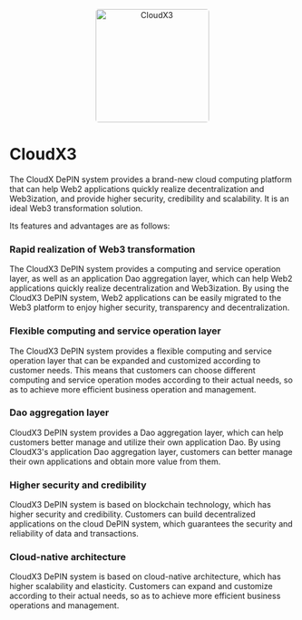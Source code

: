 <p align="center" >
<img 
    src="https://github.com/stc-community/CloudX3/assets/34047788/85ae7385-44ca-4a08-b61c-1d13dd4e9f2b" 
    height="200" border="0" alt="CloudX3" style="border-radius: 5px;">
</p>



# CloudX3
The CloudX DePIN system provides a brand-new cloud computing platform that can help Web2 applications quickly realize decentralization and Web3ization, and provide higher security, credibility and scalability. It is an ideal Web3 transformation solution.

Its features and advantages are as follows:

###  Rapid realization of Web3 transformation
The CloudX3 DePIN system provides a computing and service operation layer, as well as an application Dao aggregation layer, which can help Web2 applications quickly realize decentralization and Web3ization. By using the CloudX3 DePIN system, Web2 applications can be easily migrated to the Web3 platform to enjoy higher security, transparency and decentralization.

### Flexible computing and service operation layer
The CloudX3 DePIN system provides a flexible computing and service operation layer that can be expanded and customized according to customer needs. This means that customers can choose different computing and service operation modes according to their actual needs, so as to achieve more efficient business operation and management.

### Dao aggregation layer
CloudX3 DePIN system provides a Dao aggregation layer, which can help customers better manage and utilize their own application Dao. By using CloudX3's application Dao aggregation layer, customers can better manage their own applications and obtain more value from them.

### Higher security and credibility
CloudX3 DePIN system is based on blockchain technology, which has higher security and credibility. Customers can build decentralized applications on the cloud DePIN system, which guarantees the security and reliability of data and transactions.

### Cloud-native architecture
CloudX3 DePIN system is based on cloud-native architecture, which has higher scalability and elasticity. Customers can expand and customize according to their actual needs, so as to achieve more efficient business operations and management.

